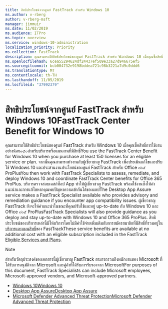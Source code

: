 ```yaml
---
title: สิทธิประโยชน์จากศูนย์ FastTrack สำหรับ Windows 10
ms.author: v-rberg
author: v-rberg-msft
manager: jimmuir
ms.date: 11/02/2019
ms.audience: ITPro
ms.topic: overview
ms.service: windows-10-administration
localization_priority: Priority
ms.collection: FastTrack
description: คุณสามารถใช้สิทธิประโยชน์ของศูนย์ FastTrack สำหรับ Windows 10 เมื่อคุณซื้อสิทธิ์การใช้งานอย่าง*น้อย*๑๕๐สำหรับบริการหรือแผนงานที่มีสิทธิ์
ms.openlocfilehash: 6cea55294624df24437ef509e33a27d946675ef5
ms.sourcegitcommit: bcb004732e9198bddea721c98b3221a7d9c0ddd6
ms.translationtype: MT
ms.contentlocale: th-TH
ms.lasthandoff: 11/05/2019
ms.locfileid: "37992379"
---
```

# <a name="fasttrack-center-benefit-for-windows-10"></a><span data-ttu-id="03d19-103">สิทธิประโยชน์จากศูนย์ FastTrack สำหรับ Windows 10</span><span class="sxs-lookup"><span data-stu-id="03d19-103">FastTrack Center Benefit for Windows 10</span></span>

<span data-ttu-id="03d19-104">คุณสามารถใช้สิทธิประโยชน์ของศูนย์ FastTrack สำหรับ Windows 10 เมื่อคุณซื้อสิทธิ์การใช้งานอย่างน้อย๑๕๐สำหรับบริการหรือแผนงานที่มีสิทธิ์</span><span class="sxs-lookup"><span data-stu-id="03d19-104">You use the FastTrack Center Benefit for Windows 10 when you purchase at least 150 licenses for an eligible service or plan.</span></span> <span data-ttu-id="03d19-105">จากนั้นคุณสามารถทำงานกับผู้เชี่ยวชาญ FastTrack เพื่อประเมินแก้ไขและปรับใช้ Windows 10 และประสานงานประโยชน์ของศูนย์ FastTrack สำหรับ Office ๓๖๕ ProPlus</span><span class="sxs-lookup"><span data-stu-id="03d19-105">You then work with FastTrack Specialists to assess, remediate, and deploy Windows 10 and coordinate FastTrack Center benefits for Office 365 ProPlus.</span></span> <span data-ttu-id="03d19-106">บริการตรวจสอบเดสก์ท็อป App ทำให้ผู้เชี่ยวชาญ FastTrack พร้อมใช้งานซึ่งให้คำแนะนำและการแก้ไขหากคุณพบปัญหาความเข้ากันได้ของแอป</span><span class="sxs-lookup"><span data-stu-id="03d19-106">The Desktop App Assure service makes a FastTrack Specialist available who provides advisory and remediation guidance if you encounter app compatibility issues.</span></span>  <span data-ttu-id="03d19-107">ผู้เชี่ยวชาญ FastTrack ยังจะให้คำแนะนำในขณะที่คุณปรับใช้และอยู่ up-to-date กับ Windows 10 และ Office ๓๖๕ ProPlus</span><span class="sxs-lookup"><span data-stu-id="03d19-107">FastTrack Specialists will also provide guidance as you deploy and stay up-to-date with Windows 10 and Office 365 ProPlus.</span></span> <span data-ttu-id="03d19-108">สิทธิประโยชน์ของบริการเหล่านี้มีให้บริการโดยไม่มีค่าใช้จ่ายเพิ่มเติมกับการสมัครสมาชิกที่มีสิทธิ์ที่รวมอยู่ใน[บริการและแผนสิทธิ์](M365-eligible-services-and-plans.md)ของ FastTrack</span><span class="sxs-lookup"><span data-stu-id="03d19-108">These service benefits are available at no additional cost with an eligible subscription included in the FastTrack [Eligible Services and Plans](M365-eligible-services-and-plans.md).</span></span>
  
> [!NOTE]
> <span data-ttu-id="03d19-109">สำหรับวัตถุประสงค์ของเอกสารนี้ผู้เชี่ยวชาญ FastTrack สามารถรวมถึงพนักงานของ Microsoft ที่ได้รับการอนุมัติจาก Microsoft และคู่ค้าที่ได้รับการรับรองจาก Microsoft</span><span class="sxs-lookup"><span data-stu-id="03d19-109">For purposes of this document, FastTrack Specialists can include Microsoft employees, Microsoft-approved vendors, and Microsoft-approved partners.</span></span> 
    
- [<span data-ttu-id="03d19-110">Windows 10</span><span class="sxs-lookup"><span data-stu-id="03d19-110">Windows 10</span></span>](Win-10-windows-10.md)
- [<span data-ttu-id="03d19-111">Desktop App Assure</span><span class="sxs-lookup"><span data-stu-id="03d19-111">Desktop App Assure</span></span>](Win-10-desktop-app-assure.md)
- [<span data-ttu-id="03d19-112">Microsoft Defender Advanced Threat Protection</span><span class="sxs-lookup"><span data-stu-id="03d19-112">Microsoft Defender Advanced Threat Protection</span></span>](Win-10-microsoft-defender-atp.md)
  

  

 